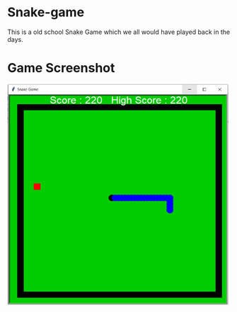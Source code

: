 # Snake-game
This is a old school Snake Game which we all would have played back in the days.

# Game Screenshot
<img src ="Snake-game-ss.jpg" height="500" width="500">
